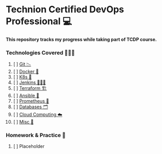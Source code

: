 # Technion Certified DevOps Professional 💻

#### This repository tracks my progress while taking part of TCDP course.

### Technologies Covered 👨🏽‍💻
1. [ ] [Git 📉](link)
2. [ ] [Docker 🐋](link)
3. [ ] [K8s 🎡](link)
4. [ ] [Jenkins 👨🏽‍🍳](link)
5. [ ] [Terraform 🏗️](link)
6. [ ] [Ansible 💾](link)
7. [ ] [Prometheus 📜](link)
8. [ ] [Databases 🗂️](link)
9. [ ] [Cloud Computing ☁️](link)
10. [ ] [Misc 🧰](link)

### Homework & Practice 📝
1. [ ] Placeholder